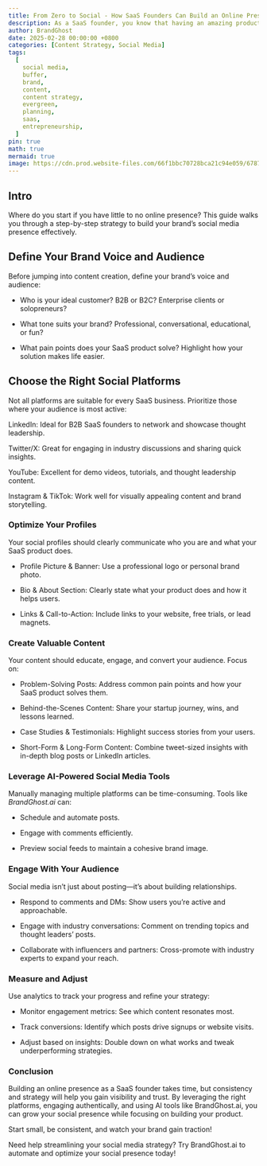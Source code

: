 ```yaml
---
title: From Zero to Social - How SaaS Founders Can Build an Online Presence
description: As a SaaS founder, you know that having an amazing product isn’t enough—you need visibility. Social media is a game-changer for startups looking to establish credibility, attract customers, and drive growth.
author: BrandGhost
date: 2025-02-28 00:00:00 +0800
categories: [Content Strategy, Social Media]
tags:
  [
    social media,
    buffer,
    brand,
    content,
    content strategy,
    evergreen,
    planning,
    saas,
    entrepreneurship,
  ]
pin: true
math: true
mermaid: true
image: https://cdn.prod.website-files.com/66f1bbc70728bca21c94e059/6787348c812787c6dc33b3e8_image-01.jpeg
---
```


## Intro

Where do you start if you have little to no online presence? This guide walks you through a step-by-step strategy to build your brand’s social media presence effectively.

## Define Your Brand Voice and Audience

Before jumping into content creation, define your brand’s voice and audience:

- Who is your ideal customer? B2B or B2C? Enterprise clients or solopreneurs?

- What tone suits your brand? Professional, conversational, educational, or fun?

- What pain points does your SaaS product solve? Highlight how your solution makes life easier.

## Choose the Right Social Platforms

Not all platforms are suitable for every SaaS business. Prioritize those where your audience is most active:

LinkedIn: Ideal for B2B SaaS founders to network and showcase thought leadership.

Twitter/X: Great for engaging in industry discussions and sharing quick insights.

YouTube: Excellent for demo videos, tutorials, and thought leadership content.

Instagram & TikTok: Work well for visually appealing content and brand storytelling.

### Optimize Your Profiles

Your social profiles should clearly communicate who you are and what your SaaS product does.

- Profile Picture & Banner: Use a professional logo or personal brand photo.

- Bio & About Section: Clearly state what your product does and how it helps users.

- Links & Call-to-Action: Include links to your website, free trials, or lead magnets.

### Create Valuable Content

Your content should educate, engage, and convert your audience. Focus on:

- Problem-Solving Posts: Address common pain points and how your SaaS product solves them.

- Behind-the-Scenes Content: Share your startup journey, wins, and lessons learned.

- Case Studies & Testimonials: Highlight success stories from your users.

- Short-Form & Long-Form Content: Combine tweet-sized insights with in-depth blog posts or LinkedIn articles.

### Leverage AI-Powered Social Media Tools

Manually managing multiple platforms can be time-consuming. Tools like _BrandGhost.ai_ can:

- Schedule and automate posts.

- Engage with comments efficiently.

- Preview social feeds to maintain a cohesive brand image.

### Engage With Your Audience

Social media isn’t just about posting—it’s about building relationships.

- Respond to comments and DMs: Show users you’re active and approachable.

- Engage with industry conversations: Comment on trending topics and thought leaders’ posts.

- Collaborate with influencers and partners: Cross-promote with industry experts to expand your reach.

### Measure and Adjust

Use analytics to track your progress and refine your strategy:

- Monitor engagement metrics: See which content resonates most.

- Track conversions: Identify which posts drive signups or website visits.

- Adjust based on insights: Double down on what works and tweak underperforming strategies.

### Conclusion

Building an online presence as a SaaS founder takes time, but consistency and strategy will help you gain visibility and trust. By leveraging the right platforms, engaging authentically, and using AI tools like BrandGhost.ai, you can grow your social presence while focusing on building your product.

Start small, be consistent, and watch your brand gain traction!

Need help streamlining your social media strategy? Try BrandGhost.ai to automate and optimize your social presence today!
